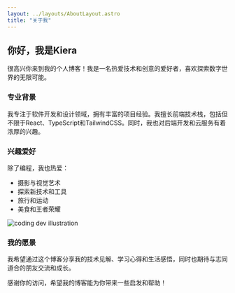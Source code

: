 ```yaml
---
layout: ../layouts/AboutLayout.astro
title: "关于我"
---
```


## 你好，我是Kiera

很高兴你来到我的个人博客！我是一名热爱技术和创意的爱好者，喜欢探索数字世界的无限可能。

### 专业背景

我专注于软件开发和设计领域，拥有丰富的项目经验。我擅长前端技术栈，包括但不限于React、TypeScript和TailwindCSS。同时，我也对后端开发和云服务有着浓厚的兴趣。

### 兴趣爱好

除了编程，我也热爱：

- 摄影与视觉艺术
- 探索新技术和工具
- 旅行和运动
- 美食和王者荣耀

<div>
  <img src="/assets/dev.svg" class="sm:w-1/2 mx-auto" alt="coding dev illustration">
</div>

### 我的愿景

我希望通过这个博客分享我的技术见解、学习心得和生活感悟，同时也期待与志同道合的朋友交流和成长。

感谢你的访问，希望我的博客能为你带来一些启发和帮助！
